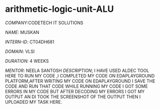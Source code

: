 # arithmetic-logic-unit-ALU

*COMPANY*:CODETECH IT SOLUTIONS

*NAME*: MUSKAN

*INTERN-ID*: CT04DH681

*DOMAIN*: VLSI

*DURATION*: 4 WEEKS

*MENTOR*: NEELA SANTOSH
*DESCRIPTION*; I HAVE USED ALDEC TOOL HERE TO RUN MY CODE ,I COMPLETED MY CODE ON EDAPLAYGROUND PLATFORM,AFTER WRITING MY CODE ON EDAPLAYGROUND I SAVE THE CODE AND RUN THAT CODE WHILE RUNNING MY CODE I GOT SOME ERRORS IN MY CODE BUT AFTER DECODING MY ERRORS I GOT MY OUTPUT AN DI TOOK THE SCREENSHOT OF THE OUTPUT THEN I UPLOADED MY TASK HERE.
